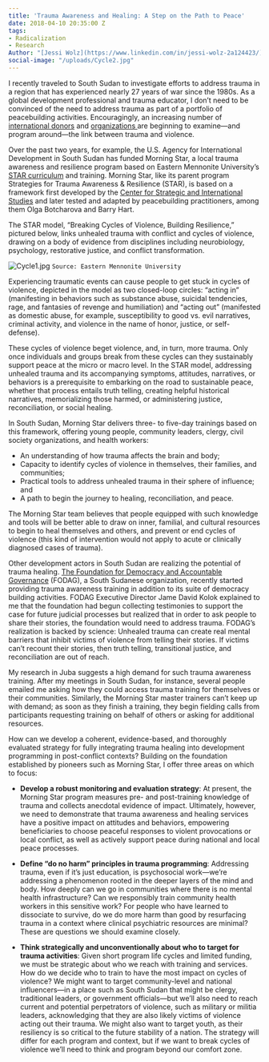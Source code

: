 ```yaml
---
title: 'Trauma Awareness and Healing: A Step on the Path to Peace'
date: 2018-04-10 20:35:00 Z
tags:
- Radicalization
- Research
Author: "[Jessi Wolz](https://www.linkedin.com/in/jessi-wolz-2a124423/)"
social-image: "/uploads/Cycle2.jpg"
---
```


I recently traveled to South Sudan to investigate efforts to address trauma in a region that has experienced nearly 27 years of war since the 1980s. As a global development professional and trauma educator, I don’t need to be convinced of the need to address trauma as part of a portfolio of peacebuilding activities. Encouragingly, an increasing number of [international donors](https://www.giz.de/en/worldwide/31629.html) and [organizations ](https://www.green-string.org/)are beginning to examine—and program around—the link between trauma and violence.

<!--more-->

Over the past two years, for example, the U.S. Agency for International Development in South Sudan has funded Morning Star, a local trauma awareness and resilience program based on Eastern Mennonite University’s [STAR curriculum](https://emu.edu/cjp/star/) and training. Morning Star, like its parent program Strategies for Trauma Awareness & Resilience (STAR), is based on a framework first developed by the [Center for Strategic and International Studies](https://www.csis.org/) and later tested and adapted by peacebuilding practitioners, among them Olga Botcharova and Barry Hart.

The STAR model, “Breaking Cycles of Violence, Building Resilience,” pictured below, links unhealed trauma with conflict and cycles of violence, drawing on a body of evidence from disciplines including neurobiology, psychology, restorative justice, and conflict transformation.

![Cycle1.jpg](/uploads/Cycle1.jpg)
`Source: Eastern Mennonite University`

Experiencing traumatic events can cause people to get stuck in cycles of violence, depicted in the model as two closed-loop circles: “acting in” (manifesting in behaviors such as substance abuse, suicidal tendencies, rage, and fantasies of revenge and humiliation) and “acting out” (manifested as domestic abuse, for example, susceptibility to good vs. evil narratives, criminal activity, and violence in the name of honor, justice, or self-defense).

These cycles of violence beget violence, and, in turn, more trauma. Only once individuals and groups break from these cycles can they sustainably support peace at the micro or macro level. In the STAR model, addressing unhealed trauma and its accompanying symptoms, attitudes, narratives, or behaviors is a prerequisite to embarking on the road to sustainable peace, whether that process entails  truth telling, creating helpful historical narratives, memorializing those harmed, or administering justice, reconciliation, or social healing.

In South Sudan, Morning Star delivers three- to five-day trainings based on this framework, offering young people, community leaders, clergy, civil society organizations, and health workers:

* An understanding of how trauma affects the brain and body;
* Capacity to identify cycles of violence in themselves, their families, and communities;
* Practical tools to address unhealed trauma in their sphere of influence; and
* A path to begin the journey to healing, reconciliation, and peace.

The Morning Star team believes that people equipped with such knowledge and tools will be better able to draw on inner, familial, and cultural resources to begin to heal themselves and others, and prevent or end cycles of violence (this kind of intervention would not apply to acute or clinically diagnosed cases of trauma).

Other development actors in South Sudan are realizing the potential of trauma healing. [The Foundation for Democracy and Accountable Governance](http://www.fodagsouthsudan.org/) (FODAG), a South Sudanese organization, recently started providing trauma awareness training in addition to its suite of democracy building activities. FODAG Executive Director Jame David Kolok explained to me that the foundation had begun collecting testimonies to support the case for future judicial processes but realized that in order to ask people to share their stories, the foundation would need to address trauma. FODAG’s realization is backed by science: Unhealed trauma can create real mental barriers that inhibit victims of violence from telling their stories. If victims can’t recount their stories, then truth telling, transitional justice, and reconciliation are out of reach.

My research in Juba suggests a high demand for such trauma awareness training. After my meetings in South Sudan, for instance, several people emailed me asking how they could access trauma training for themselves or their communities. Similarly, the Morning Star master trainers can’t keep up with demand; as soon as they finish a training, they begin fielding calls from participants requesting training on behalf of others or asking for additional resources.

How can we develop a coherent, evidence-based, and thoroughly evaluated strategy for fully integrating trauma healing into development programming in post-conflict contexts? Building on the foundation established by pioneers such as Morning Star, I offer three areas on which to focus:

* **Develop a robust monitoring and evaluation strategy**: At present, the Morning Star program measures pre- and post-training knowledge of trauma and collects anecdotal evidence of impact. Ultimately, however, we need to demonstrate that trauma awareness and healing services have a positive impact on attitudes and behaviors, empowering beneficiaries to choose peaceful responses to violent provocations or local conflict, as well as actively support peace during national and local peace processes.

* **Define “do no harm” principles in trauma programming**: Addressing trauma, even if it’s just education, is psychosocial work—we’re addressing a phenomenon rooted in the deeper layers of the mind and body. How deeply can we go in communities where there is no mental health infrastructure? Can we responsibly train community health workers in this sensitive work? For people who have learned to dissociate to survive, do we do more harm than good by resurfacing trauma in a context where clinical psychiatric resources are minimal? These are questions we should examine closely.

* **Think strategically and unconventionally about who to target for trauma activities**: Given short program life cycles and limited funding, we must be strategic about who we reach with training and services. How do we decide who to train to have the most impact on cycles of violence? We might want to target community-level and national influencers—in a place such as South Sudan that might be clergy, traditional leaders, or government officials—but we’ll also need to reach current and potential perpetrators of violence, such as military or militia leaders, acknowledging that they are also likely victims of violence acting out their trauma. We might also want to target youth, as their resiliency is so critical to the future stability of a nation. The strategy will differ for each program and context, but if we want to break cycles of violence we’ll need to think and program beyond our comfort zone.